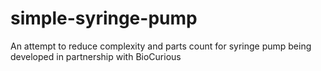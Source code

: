 # simple-syringe-pump
An attempt to reduce complexity and parts count for syringe pump being developed in partnership with BioCurious
